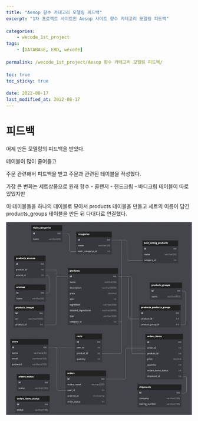 ```yaml
---
title: "Aesop 향수 카테고리 모델링 피드백"
excerpt: "1차 프로젝트 사이트인 Aesop 사이트 향수 카테고리 모델링 피드백"

categories:
    - wecode_1st_project
tags:
    - [DATABASE, ERD, wecode]

permalink: /wecode_1st_project/Aesop 향수 카테고리 모델링 피드백/

toc: true
toc_sticky: true

date: 2022-08-17
last_modified_at: 2022-08-17
---
```


# 피드백

어제 만든 모델링의 피드백을 받았다.

테이블이 많이 줄어들고

주문 관련해서 피드백을 받고 주문과 관련된 테이블을 작성했다.

가장 큰 변화는 세트상품으로 원래 향수 - 클랜저 - 핸드크림 - 바디크림 테이블이 따로 있었지만

이 테이블들을 하나의 테이블로 모아서 products 테이블을 만들고 세트의 이름이 담긴 products_groups 테이블을 만든 뒤 다대다로 연결했다.

![](../../assets/images/posts_img/DATABASE/2022-08-17-feedback.md.png)
